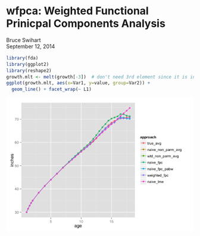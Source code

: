 # wfpca:  Weighted Functional Prinicpal Components Analysis
Bruce Swihart  
September 12, 2014  



```r
library(fda)
library(ggplot2)
library(reshape2)
growth.mlt <- melt(growth[-3])  # don't need 3rd element since it is in rownames
ggplot(growth.mlt, aes(x=Var1, y=value, group=Var2)) +
  geom_line() + facet_wrap(~ L1)
```

![plot of chunk unnamed-chunk-1](./readMe_files/figure-html/unnamed-chunk-1.png) 


